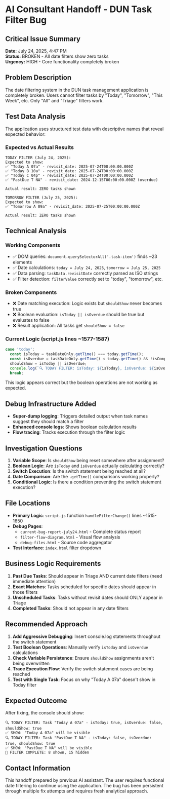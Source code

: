 # AI Consultant Handoff - DUN Task Filter Bug

## Critical Issue Summary
**Date:** July 24, 2025, 4:47 PM  
**Status:** BROKEN - All date filters show zero tasks  
**Urgency:** HIGH - Core functionality completely broken  

## Problem Description
The date filtering system in the DUN task management application is completely broken. Users cannot filter tasks by "Today", "Tomorrow", "This Week", etc. Only "All" and "Triage" filters work.

## Test Data Analysis
The application uses structured test data with descriptive names that reveal expected behavior:

### Expected vs Actual Results
```
TODAY FILTER (July 24, 2025):
Expected to show:
✅ "Today A 07a" - revisit_date: 2025-07-24T00:00:00.000Z
✅ "Today B 10a" - revisit_date: 2025-07-24T00:00:00.000Z  
✅ "Today C 04p" - revisit_date: 2025-07-24T00:00:00.000Z
✅ "PastDue T NA" - revisit_date: 2024-12-15T00:00:00.000Z (overdue)

Actual result: ZERO tasks shown

TOMORROW FILTER (July 25, 2025):
Expected to show:
✅ "Tomorrow A 09a" - revisit_date: 2025-07-25T00:00:00.000Z

Actual result: ZERO tasks shown
```

## Technical Analysis

### Working Components
- ✅ DOM queries: `document.querySelectorAll('.task-item')` finds ~23 elements
- ✅ Date calculations: `today = July 24, 2025`, `tomorrow = July 25, 2025`
- ✅ Data parsing: `taskData.revisitDate` correctly parsed as ISO strings
- ✅ Filter detection: `filterValue` correctly set to "today", "tomorrow", etc.

### Broken Components
- ❌ Date matching execution: Logic exists but `shouldShow` never becomes true
- ❌ Boolean evaluation: `isToday || isOverdue` should be true but evaluates to false
- ❌ Result application: All tasks get `shouldShow = false`

### Current Logic (script.js lines ~1577-1587)
```javascript
case 'today':
  const isToday = taskDateOnly.getTime() === today.getTime();
  const isOverdue = taskDateOnly.getTime() < today.getTime() && !isCompleted;
  shouldShow = isToday || isOverdue;
  console.log(`🔍 TODAY FILTER: isToday: ${isToday}, isOverdue: ${isOverdue}, shouldShow: ${shouldShow}`);
  break;
```

This logic appears correct but the boolean operations are not working as expected.

## Debug Infrastructure Added
- **Super-dump logging**: Triggers detailed output when task names suggest they should match a filter
- **Enhanced console logs**: Shows boolean calculation results
- **Flow tracing**: Tracks execution through the filter logic

## Investigation Questions
1. **Variable Scope**: Is `shouldShow` being reset somewhere after assignment?
2. **Boolean Logic**: Are `isToday` and `isOverdue` actually calculating correctly?
3. **Switch Execution**: Is the switch statement being reached at all?
4. **Date Comparison**: Are the `.getTime()` comparisons working properly?
5. **Conditional Logic**: Is there a condition preventing the switch statement execution?

## File Locations
- **Primary Logic**: `script.js` function `handleFilterChange()` lines ~1515-1650
- **Debug Pages**: 
  - `current-bug-report-july24.html` - Complete status report
  - `filter-flow-diagram.html` - Visual flow analysis  
  - `debug-files.html` - Source code aggregator
- **Test Interface**: `index.html` filter dropdown

## Business Logic Requirements
1. **Past Due Tasks**: Should appear in Triage AND current date filters (need immediate attention)
2. **Exact Matches**: Tasks scheduled for specific dates should appear in those filters
3. **Unscheduled Tasks**: Tasks without revisit dates should ONLY appear in Triage
4. **Completed Tasks**: Should not appear in any date filters

## Recommended Approach
1. **Add Aggressive Debugging**: Insert console.log statements throughout the switch statement
2. **Test Boolean Operations**: Manually verify `isToday` and `isOverdue` calculations
3. **Check Variable Persistence**: Ensure `shouldShow` assignments aren't being overwritten
4. **Trace Execution Flow**: Verify the switch statement cases are being reached
5. **Test with Single Task**: Focus on why "Today A 07a" doesn't show in Today filter

## Expected Outcome
After fixing, the console should show:
```
🔍 TODAY FILTER: Task "Today A 07a" - isToday: true, isOverdue: false, shouldShow: true
✅ SHOW: "Today A 07a" will be visible
🔍 TODAY FILTER: Task "PastDue T NA" - isToday: false, isOverdue: true, shouldShow: true  
✅ SHOW: "PastDue T NA" will be visible
🏁 FILTER COMPLETE: 8 shown, 15 hidden
```

## Contact Information
This handoff prepared by previous AI assistant. The user requires functional date filtering to continue using the application. The bug has been persistent through multiple fix attempts and requires fresh analytical approach.